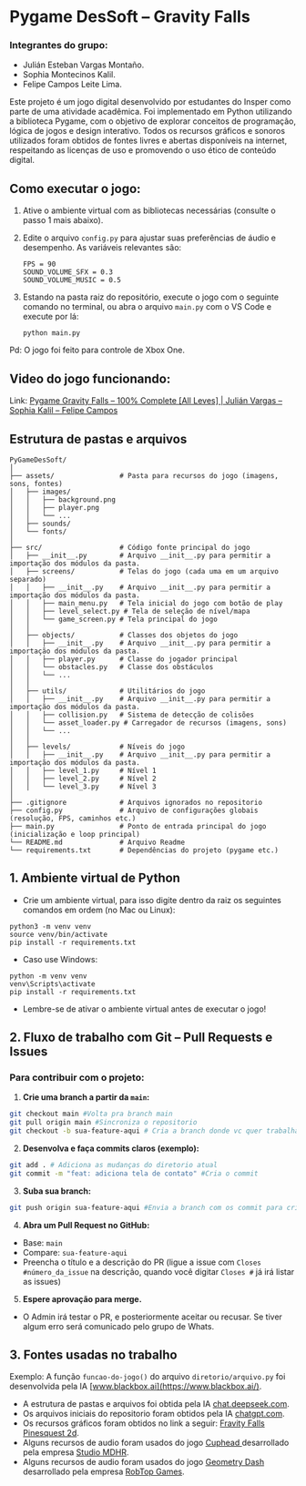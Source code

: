 # Pygame DesSoft – Gravity Falls

### Integrantes do grupo:

* Julián Esteban Vargas Montaño.
* Sophia Montecinos Kalil.
* Felipe Campos Leite Lima.

Este projeto é um jogo digital desenvolvido por estudantes do Insper como parte de uma atividade acadêmica. Foi implementado em Python utilizando a biblioteca Pygame, com o objetivo de explorar conceitos de programação, lógica de jogos e design interativo. Todos os recursos gráficos e sonoros utilizados foram obtidos de fontes livres e abertas disponíveis na internet, respeitando as licenças de uso e promovendo o uso ético de conteúdo digital.

## Como executar o jogo:

1. Ative o ambiente virtual com as bibliotecas necessárias (consulte o passo 1 mais abaixo).
2. Edite o arquivo `config.py` para ajustar suas preferências de áudio e desempenho. As variáveis relevantes são:

   ```
   FPS = 90
   SOUND_VOLUME_SFX = 0.3
   SOUND_VOLUME_MUSIC = 0.5
   ```
3. Estando na pasta raiz do repositório, execute o jogo com o seguinte comando no terminal, ou abra o arquivo `main.py` com o VS Code e execute por lá:

   ```
   python main.py
   ```

Pd: O jogo foi feito para controle de Xbox One.

## Video do jogo funcionando:

Link: [Pygame Gravity Falls – 100% Complete [All Leves] | Julián Vargas – Sophia Kalil – Felipe Campos](https://youtu.be/4lXOMEJS7yI)

## Estrutura de pastas e arquivos

```
PyGameDesSoft/
│
├── assets/                # Pasta para recursos do jogo (imagens, sons, fontes)
│   ├── images/
│   │   ├── background.png
│   │   ├── player.png
│   │   └── ...
│   ├── sounds/
│   └── fonts/
│
├── src/                   # Código fonte principal do jogo
│   ├── __init__.py        # Arquivo __init__.py para permitir a importação dos módulos da pasta.
│   ├── screens/           # Telas do jogo (cada uma em um arquivo separado)
│   │   ├── __init__.py    # Arquivo __init__.py para permitir a importação dos módulos da pasta.
│   │   ├── main_menu.py   # Tela inicial do jogo com botão de play
│   │   ├── level_select.py # Tela de seleção de nível/mapa
│   │   └── game_screen.py # Tela principal do jogo
│   │
│   ├── objects/           # Classes dos objetos do jogo
│   │   ├── __init__.py    # Arquivo __init__.py para permitir a importação dos módulos da pasta.
│   │   ├── player.py      # Classe do jogador principal
│   │   └── obstacles.py   # Classe dos obstáculos
│   │   └── ...
│   │
│   ├── utils/             # Utilitários do jogo
│   │   ├── __init__.py    # Arquivo __init__.py para permitir a importação dos módulos da pasta.
│   │   ├── collision.py   # Sistema de detecção de colisões
│   │   └── asset_loader.py # Carregador de recursos (imagens, sons)
│   │   └── ...
│   │
│   ├── levels/            # Níveis do jogo
│   │   ├── __init__.py    # Arquivo __init__.py para permitir a importação dos módulos da pasta.
│   │   ├── level_1.py     # Nível 1
│   │   ├── level_2.py     # Nível 2
│   │   └── level_3.py     # Nível 3
│
├── .gitignore             # Arquivos ignorados no repositorio
├── config.py              # Arquivo de configurações globais (resolução, FPS, caminhos etc.)
├── main.py                # Ponto de entrada principal do jogo (inicialização e loop principal)
└── README.md              # Arquivo Readme
└── requirements.txt       # Dependências do projeto (pygame etc.)

```

## 1. Ambiente virtual de Python

* Crie um ambiente virtual, para isso digite dentro da raiz os seguintes comandos em ordem (no Mac ou Linux):

```shell
python3 -m venv venv
source venv/bin/activate
pip install -r requirements.txt
```

* Caso use Windows:

```shell
python -m venv venv
venv\Scripts\activate
pip install -r requirements.txt
```

* Lembre-se de ativar o ambiente virtual antes de executar o jogo!

## 2. Fluxo de trabalho com Git – Pull Requests e Issues

### Para contribuir com o projeto:

1. **Crie uma branch a partir da `main`:**

```bash
git checkout main #Volta pra branch main
git pull origin main #Sincroniza o repositorio
git checkout -b sua-feature-aqui # Cria a branch donde vc quer trabalhar
```

2. **Desenvolva e faça commits claros (exemplo):**

```bash
git add . # Adiciona as mudanças do diretorio atual
git commit -m "feat: adiciona tela de contato" #Cria o commit
```

3. **Suba sua branch:**

```bash
git push origin sua-feature-aqui #Envia a branch com os commit para criar o Pull Request (PR) no Github 
```

4. **Abra um Pull Request no GitHub:**

- Base: `main`
- Compare: `sua-feature-aqui`
- Preencha o título e a descrição do PR (ligue a issue com `Closes #número_da_issue` na descrição, quando você digitar `Closes #` já irá listar as issues)

5. **Espere aprovação para merge.**

- O Admin irá testar o PR, e posteriormente aceitar ou recusar. Se tiver algum erro será comunicado pelo grupo de Whats.

## 3. Fontes usadas no trabalho

Exemplo: A função `funcao-do-jogo()` do arquivo   `diretorio/arquivo.py` foi desenvolvida pela IA [www.blackbox.ai](https://www.blackbox.ai/).

* A estrutura de pastas e arquivos foi obtida pela IA [chat.deepseek.com](chat.deepseek.com).
* Os arquivos iniciais do repositorio foram obtidos pela IA [chatgpt.com](https://chatgpt.com/).
* Os recursos gráficos foram obtidos no link a seguir: [Fravity Falls Pinesquest 2d](https://novastarlyght.itch.io/gravity-falls-pinesquest-2d).
* Alguns recursos de audio foram usados do jogo [Cuphead ](https://cupheadgame.com/)desarrollado pela empresa [Studio MDHR](https://www.google.com/search?sca_esv=a983052df2b98a8d&rlz=1C1ONGR_esCO1042CO1042&sxsrf=AE3TifMBRX8On7N2blnc0Xh4W1OVJZTaXg:1748368410965&q=Studio+MDHR&si=AMgyJEs9DArPE9xmb5yVYVjpG4jqWDEKSIpCRSjmm88XZWnGNdOJzdIqw1FvSSFjTPqRvqXkvD8Mz6-uTHgr2UaM157q_jPUncigFsVSpKi8ORSqiwPjQtRjZYUIA3j_N44YFxYHGDnctAu1ltw4j97MeAUW1Fga3T38s-sjsS2SkGFcPORI3urthU6nytiAYmI-hYoXuxVTgJD0f5FnTMEMU69EMC3omg%3D%3D&sa=X&ved=2ahUKEwinysnwm8SNAxVmqZUCHVd2CCAQmxN6BAglEAI).
* Alguns recursos de audio foram usados do jogo [Geometry Dash](https://www.robtopgames.com/) desarrollado pela empresa [RobTop Games](https://www.robtopgames.com/).
